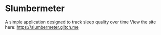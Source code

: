 # Slumbermeter

A simple application designed to track sleep quality over time
View the site here: https://slumbermeter.glitch.me
